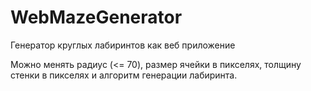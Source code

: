# WebMazeGenerator
Генератор круглых лабиринтов как веб приложение

Можно менять радиус (<= 70), размер ячейки в пикселях, толщину стенки в пикселях и алгоритм генерации лабиринта.